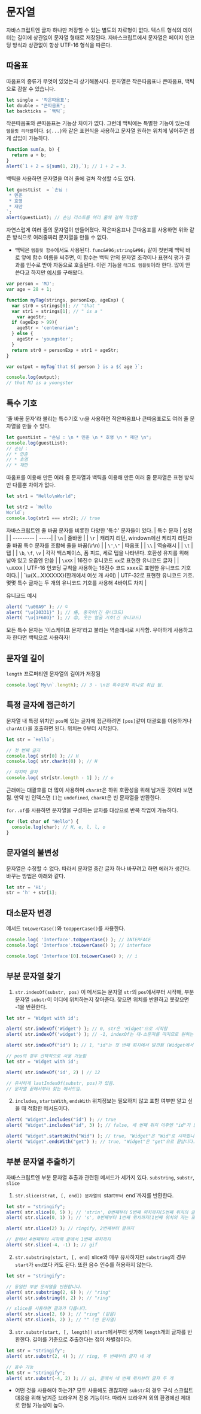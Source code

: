 # 문자열
자바스크립트엔 글자 하나만 저장할 수 있는 별도의 자료형이 없다. 
텍스트 형식의 데이터는 길이에 상관없이 문자열 형태로 저장된다.
자바스크립트에서 문자열은 페이지 인코딩 방식과 상관없이 항상 UTF-16 형식을 따른다.

## 따옴표
따옴표의 종류가 무엇이 있었는지 상기해봅시다.
문자열은 작은따옴표나 큰따옴표, 백틱으로 감쌀 수 있습니다.
```js
let single = '작은따옴표';
let double = "큰따옴표";
let backticks = `백틱`;
```

작은따옴표와 큰따옴표는 기능상 차이가 없다. 그런데 백틱에는 특별한 기능이 있는데 `템플릿 리터럴`이다.
`${...}`와 같은 표현식을 사용하고 문자열 원하는 위치에 넣어주면 쉽게 삽입이 가능하다.
```js
function sum(a, b) {
  return a + b;
}
alert(`1 + 2 = ${sum(1, 2)},`); // 1 + 2 = 3.
```

백틱을 사용하면 문자열을 여러 줄에 걸쳐 작성할 수도 있다.
```js
let guestList  = `손님 :
 * 민준
 * 호영
 * 재만
`;
alert(guestList); // 손님 리스트를 여러 줄에 걸쳐 작성함
```

자연스럽게 여러 줄의 문자열이 만들어졌다. 
작은따옴표나 큰따옴표를 사용하면 위와 같은 방식으로 여러줄짜리 문자열을 만들 수 없다.

* 백틱은 `템플릿 함수`에서도 사용된다. `func&#96;string&#96;` 같이 첫번째 백틱 바로 앞에 함수 이름을 써주면, 이 함수는 백틱 안의 문자열 조각이나 표현식 평가 결과를 인수로 받아 자동으로 호출된다.
이런 기능을 `태그드 템플릿`이라 한다. 많이 안쓴다고 하지만 [예시](https://developer.mozilla.org/ko/docs/Web/JavaScript/Reference/Template_literals#tagged_templates)를 구해왔다.
```js
var person = 'MJ';
var age = 28 + 1;

function myTag(strings, personExp, ageExp) {
  var str0 = strings[0]; // "that "
  var str1 = strings[1]; // " is a "
    var ageStr;
  if (ageExp > 99){
    ageStr = 'centenarian';
  } else {
    ageStr = 'youngster';
  }
  return str0 + personExp + str1 + ageStr;
}

var output = myTag`that ${ person } is a ${ age }`;

console.log(output);
// that MJ is a youngster
```

## 특수 기호
'줄 바꿈 문자'라 불리는 특수기호 `\n`을 사용하면 작은따옴표나 큰따옴표로도 여러 줄 문자열을 만들 수 있다.
```js
let guestList = "손님 : \n * 민준 \n * 호영 \n * 재만 \n";
console.log(guestList);
// 손님 :
// * 민준
// * 호영
// * 재만
```

따옴표를 이용해 만든 여러 줄 문자열과 백틱을 이용해 만든 여러 줄 문자열은 표현 방식만 다를뿐 차이가 없다.
```js
let str1 = "Hello\nWorld";

let str2 = `Hello
World`;
console.log(str1 === str2); // true
```
자바스크립트엔 줄 바꿈 문자를 비롯한 다양한 '특수' 문자들이 있다.
| 특수 문자 | 설명 |
| --------- | -----|
| `\n`  | 줄바꿈 |
| `\r`  | 캐리지 리턴, windown에선 케리지 리턴과 줄 바꿈 특수 문자를 조합해 줄을 바꿈(\r\n) |
| `\'`,`\"` | 따옴표 |
| `\\` | 역슬래시 |
| `\t` | 탭 |
| `\b`, `\f`, `\v` | 각각 백스페이스, 폼 피드, 세로 탭을 나타낸다. 호환성 유지를 위해 남아 있고 요즘엔 안씀 |
| `\xXX` | 16진수 유니코드 `xx`로 표현한 유니코드 글자 |
| `\uXXXX` | UTF-16 인코딩 규칙을 사용하는 16진수 코드 xxxx로 표현한 유니코드 기호이다.|
| `\u{X...XXXXXX}(한개에서 여섯 개 사이) | UTF-32로 표현한 유니코드 기호. 몇몇 특수 글자는 두 개의 유니코드 기호를 사용해 4바이트 차지 |

유니코드 예시
```js
alert( "\u00A9" ); // ©
alert( "\u{20331}" ); // 佫, 중국어(긴 유니코드)
alert( "\u{1F60D}" ); // 😍, 웃는 얼굴 기호(긴 유니코드)
```

모든 특수 문자는 '이스케이프 문자'라고 불리는 역슬래시로 시작함. 우아하게 사용하고자 한다면 백틱으로 사용하자!

## 문자열 길이
`length` 프로퍼티엔 문자열의 길이가 저장됨
```js
console.log(`My\n`.length); // 3 - \n은 특수문자 하나로 취급 됨.
```

## 특정 글자에 접근하기
문자열 내 특정 위치인 `pos`에 있는 글자에 접근하려면 `[pos]`같이 대괄호를 이용하거나 `charAt()`을 호출하면 된다.
위치는 0부터 시작된다.
```js
let str = `Hello`;

// 첫 번째 글자
console.log( str[0] ); // H
console.log( str.charAt(0) ); // H

// 마지막 글자
console.log( str[str.length - 1] ); // o
```
근래에는 대괄호를 더 많이 사용하며 `charAt`은 하위 호환성을 위해 남겨둔 것이라 보면 됨.
만약 빈 인덱스면 `[]`는 `undefined`, `charAt`은 빈 문자열을 반환한다.

`for..of`를 사용하면 문자열을 구성하는 글자를 대상으로 반복 작업이 가능하다.
```js
for (let char of "Hello") {
  console.log(char); // H, e, l, l, o
}
```

## 문자열의 불변성
문자열은 수정할 수 없다. 따라서 문자열 중간 글자 하나 바꾸려고 하면 에러가 생긴다.
바꾸는 방법은 아래와 같다.
```js
let str = 'Hi';
str = 'h' + str[1];
```

## 대소문자 변경
메서드 `toLowerCase()`와 `toUpperCase()`를 사용한다.
```js
console.log( 'Interface'.toUpperCase() ); // INTERFACE
console.log( 'Interface'.toLowerCase() ); // interface

console.log( 'Interface'[0].toLowerCase() ); // i
```

## 부분 문자열 찾기
1. `str.indexOf(substr, pos)`
이 메서드는 문자열 `str`의 `pos`에서부터 시작해, 부분 문자열 `substr`이 어디에 위치하는지 찾아준다.
찾으면 위치를 반환하고 못찾으면 -1을 반환한다.
```js
let str = 'Widget with id';

alert( str.indexOf('Widget') ); // 0, str은 'Widget'으로 시작함
alert( str.indexOf('widget') ); // -1, indexOf는 대·소문자를 따지므로 원하는 문자열을 찾지 못함

alert( str.indexOf("id") ); // 1, "id"는 첫 번째 위치에서 발견됨 (Widget에서 id)

// pos의 경우 선택적으로 사용 가능함
let str = 'Widget with id';

alert( str.indexOf('id', 2) ) // 12

// 유사하게 lastIndexOf(substr, pos)가 있음.
// 문자열 끝에서부터 찾는 메서드임.
```

2. `includes`, `startsWith`, `endsWith`
위치정보는 필요하지 않고 포함 여부만 알고 싶을 때 적합한 메서드이다.
```js
alert( "Widget".includes("id") ); // true
alert( "Widget".includes("id", 3) ); // false, 세 번째 위치 이후엔 "id"가 없습니다.

alert( "Widget".startsWith("Wid") ); // true, "Widget"은 "Wid"로 시작합니다.
alert( "Widget".endsWith("get") ); // true, "Widget"은 "get"으로 끝납니다.
```

## 부분 문자열 추출하기
자바스크립트엔 부분 문자열 추출과 관련된 메서드가 세가지 있다. `substring`, `substr`, `slice`

1. `str.slice(strat, [, end])
문자열의 `start`부터 `end`까지를 반환한다.
```js
let str = "stringify";
alert( str.slice(0, 5) ); // 'strin', 0번째부터 5번째 위치까지(5번째 위치의 글자는 포함하지 않음)
alert( str.slice(0, 1) ); // 's', 0번째부터 1번째 위치까지(1번째 위치의 자는 포함하지 않음)

alert( str.slice(2) ); // ringify, 2번째부터 끝까지

// 끝에서 4번째부터 시작해 끝에서 1번째 위치까지
alert( str.slice(-4, -1) ); // gif
```

2. `str.substring(start, [, end]`
slice와 매우 유사하지만 `substring`의 경우 `start`가 `end`보다 커도 된다.
또한 음수 인수를 허용하지 않는다.
```js
let str = "stringify";

// 동일한 부분 문자열을 반환합니다.
alert( str.substring(2, 6) ); // "ring"
alert( str.substring(6, 2) ); // "ring"

// slice를 사용하면 결과가 다릅니다.
alert( str.slice(2, 6) ); // "ring" (같음)
alert( str.slice(6, 2) ); // "" (빈 문자열)
```

3. `str.substr(start, [, length])`
`start`에서부터 싲가해 `length`개의 글자를 반환한다.
길이를 기준으로 추출한다는 점이 차별점이다.
```js
let str = "stringify";
alert( str.substr(2, 4) ); // ring, 두 번째부터 글자 네 개

// 음수 가능
let str = "stringify";
alert( str.substr(-4, 2) ); // gi, 끝에서 네 번째 위치부터 글자 두 개
```

* 어떤 것을 사용해야 하는가?
모두 사용해도 괜찮지만 `substr`의 경우 구식 스크립트 대응을 위해 남겨준 브라우저 전용 기능이다.
따라서 브라우저 외의 환경에선 제대로 안될 가능성이 높다.
